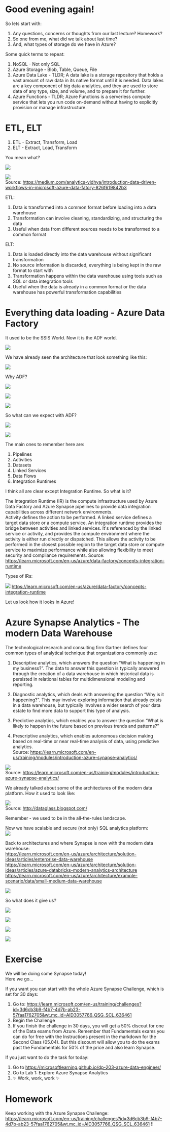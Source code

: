 # Good evening again!

So lets start with:
1. Any questions, concerns or thoughts from our last lecture? Homework? 
2. So one from me, what did we talk about last time? 
3. And, what types of storage do we have in Azure?

Some quick terms to repeat:
1. NoSQL - Not only SQL
2. Azure Storage - Blob, Table, Queue, File
3. Azure Data Lake - TLDR; A data lake is a storage repository that holds a vast amount of raw data in its native format until it is needed. Data lakes are a key component of big data analytics, and they are used to store data of any type, size, and volume, and to prepare it for further.
4. Azure Functions - TLDR; Azure Functions is a serverless compute service that lets you run code on-demand without having to explicitly provision or manage infrastructure.

# ETL, ELT

1. ETL - Extract, Transform, Load
2. ELT - Extract, Load, Transform

You mean what? 

![](img/ETL.png)  

![](img/ELT.png)  
Source: https://medium.com/analytics-vidhya/introduction-data-driven-workflows-in-microsoft-azure-data-fatory-826f619842b3  

ETL:

1. Data is transformed into a common format before loading into a data warehouse
2. Transformation can involve cleaning, standardizing, and structuring the data
3. Useful when data from different sources needs to be transformed to a common format

ELT:

1. Data is loaded directly into the data warehouse without significant transformation
2. No source information is discarded, everything is being kept in the raw format to start with
3. Transformation happens within the data warehouse using tools such as SQL or data integration tools
4. Useful when the data is already in a common format or the data warehouse has powerful transformation capabilities

# Everything data loading - Azure Data Factory

It used to be the SSIS World. Now it is the ADF world.

![](img/SSIS.jpg)

We have already seen the architecture that look something like this:

![](img/ADF-architecture.png)  

Why ADF?

![](img/ADF-Overview.png)  

![](img/connectors.png)  

![](img/ADF-View.png)

So what can we expect with ADF?

![](img/ADF-concepts.png)

![](img/ADF-All.png)

The main ones to remember here are:
1. Pipelines
2. Activities
3. Datasets
4. Linked Services
5. Data Flows
6. Integration Runtimes

I think all are clear except Integration Runtime. So what is it?

The Integration Runtime (IR) is the compute infrastructure used by Azure Data Factory and Azure Synapse pipelines to provide data integration capabilities across different network environments.  
Activity defines the action to be performed. A linked service defines a target data store or a compute service. An integration runtime provides the bridge between activities and linked services. It's referenced by the linked service or activity, and provides the compute environment where the activity is either run directly or dispatched. This allows the activity to be performed in the closest possible region to the target data store or compute service to maximize performance while also allowing flexibility to meet security and compliance requirements.
Source: https://learn.microsoft.com/en-us/azure/data-factory/concepts-integration-runtime  

Types of IRs:

![](img/Integration-Runtime.png)
https://learn.microsoft.com/en-us/azure/data-factory/concepts-integration-runtime  

Let us look how it looks in Azure!

# Azure Synapse Analytics - The modern Data Warehouse

The technological research and consulting firm Gartner defines four common types of analytical technique that organizations commonly use:

1. Descriptive analytics, which answers the question “What is happening in my business?”. The data to answer this question is typically answered through the creation of a data warehouse in which historical data is persisted in relational tables for multidimensional modeling and reporting.

2. Diagnostic analytics, which deals with answering the question “Why is it happening?”. This may involve exploring information that already exists in a data warehouse, but typically involves a wider search of your data estate to find more data to support this type of analysis.

3. Predictive analytics, which enables you to answer the question “What is likely to happen in the future based on previous trends and patterns?”

4. Prescriptive analytics, which enables autonomous decision making based on real-time or near real-time analysis of data, using predictive analytics.  
Source: https://learn.microsoft.com/en-us/training/modules/introduction-azure-synapse-analytics/

![](img/analytics-taxonomy.png)   
Source: https://learn.microsoft.com/en-us/training/modules/introduction-azure-synapse-analytics/

We already talked about some of the architectures of the modern data platform. How it used to look like:

![](img/classic-dwh.jpg)    
Source: http://dataglass.blogspot.com/  

Remember - we used to be in the all-the-rules landscape. 

Now we have scalable and secure (not only) SQL analytics platform:  
![](img/azure-synapse.png)  

Back to architectures and where Synapse is now with the modern data warehouse:  
https://learn.microsoft.com/en-us/azure/architecture/solution-ideas/articles/enterprise-data-warehouse  
https://learn.microsoft.com/en-us/azure/architecture/solution-ideas/articles/azure-databricks-modern-analytics-architecture  
https://learn.microsoft.com/en-us/azure/architecture/example-scenario/data/small-medium-data-warehouse  

![](img/synapse-reference-architecture.png)

So what does it give us? 

![](img/synapse-overview.png)  

![](img/synapse-overview-2.png)  

![](img/synapse-features.png)

![](img/synapse-security.png)



# Exercise 

We will be doing some Synapse today!  
Here we go...

If you want you can start with the whole Azure Synapse Challenge, which is set for 30 days:
1. Go to: https://learn.microsoft.com/en-us/training/challenges?id=3d6cb3b9-f4b7-4d7b-ab23-57faa1762705&wt.mc_id=AID3057766_QSG_SCL_636461
2. Begin the Challenge
3. If you finish the challenge in 30 days, you will get a 50% discout for one of the Data exams from Azure. Remember that Fundamentals exams you can do for free with the Instructions present in the markdown for the Second Class (05.04). But this discount will allow you to do the exams past the Fundamentals for 50% of the price and also learn Synapse. 

If you just want to do the task for today:  

1. Go to https://microsoftlearning.github.io/dp-203-azure-data-engineer/  
2. Go to Lab 1: Explore Azure Synapse Analytics
3. ✨ Work, work, work ✨

# Homework

Keep working with the Azure Synapse Challenge: https://learn.microsoft.com/en-us/training/challenges?id=3d6cb3b9-f4b7-4d7b-ab23-57faa1762705&wt.mc_id=AID3057766_QSG_SCL_636461 !!



